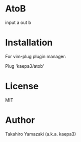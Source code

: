 # AtoB
input a out b

# Installation
For vim-plug plugin manager:

Plug 'kaepa3/atob'

# License
MIT

# Author
Takahiro Yamazaki (a.k.a. kaepa3)
